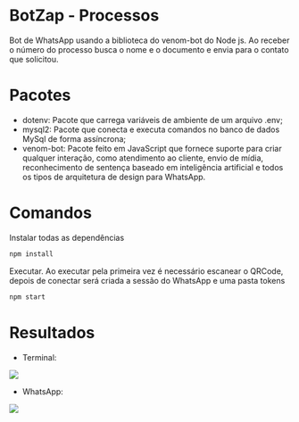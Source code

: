 # BotZap - Processos

Bot de WhatsApp usando a biblioteca do venom-bot do Node js. Ao receber o número do processo busca o nome e o documento e envia para o contato que solicitou.

# Pacotes

- dotenv: Pacote que carrega variáveis ​​de ambiente de um arquivo .env;
- mysql2: Pacote que conecta e executa comandos no banco de dados MySql de forma assíncrona;
- venom-bot: Pacote feito em JavaScript que fornece suporte para criar qualquer interação, como atendimento ao cliente, envio de mídia, reconhecimento de sentença baseado em inteligência artificial e todos os tipos de arquitetura de design para WhatsApp.

# Comandos

Instalar todas as dependências
```bash
npm install
```

Executar. Ao executar pela primeira vez é necessário escanear o QRCode, depois de conectar será criada a sessão do WhatsApp e uma pasta tokens
```bash
npm start
```

# Resultados

- Terminal:
<span>
    <img src="https://user-images.githubusercontent.com/85804895/233867815-231bb8c2-4c8f-4406-9a26-2d9630cb1df6.gif">
</span>

- WhatsApp:
<span>
    <img src="https://user-images.githubusercontent.com/85804895/233868058-55026864-191c-423a-bedc-64a31f29bcb5.png">
</span>